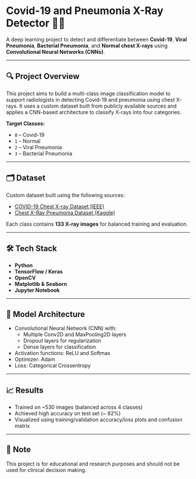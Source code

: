 # Covid-19 and Pneumonia X-Ray Detector 🩻🧠

A deep learning project to detect and differentiate between **Covid-19**, **Viral Pneumonia**, **Bacterial Pneumonia**, and **Normal chest X-rays** using **Convolutional Neural Networks (CNNs)**.

---

## 🔍 Project Overview

This project aims to build a multi-class image classification model to support radiologists in detecting Covid-19 and pneumonia using chest X-rays. It uses a custom dataset built from publicly available sources and applies a CNN-based architecture to classify X-rays into four categories.

**Target Classes:**
- `0` – Covid-19
- `1` – Normal
- `2` – Viral Pneumonia
- `3` – Bacterial Pneumonia

---

## 🗂 Dataset

Custom dataset built using the following sources:
- [COVID-19 Chest X-ray Dataset (IEEE)](https://github.com/ieee8023/covid-chestxray-dataset)
- [Chest X-Ray Pneumonia Dataset (Kaggle)](https://www.kaggle.com/paultimothymooney/chest-xray-pneumonia)

Each class contains **133 X-ray images** for balanced training and evaluation.

---

## 🛠 Tech Stack

- **Python**
- **TensorFlow / Keras**
- **OpenCV**
- **Matplotlib & Seaborn**
- **Jupyter Notebook**

---

## 🧠 Model Architecture

- Convolutional Neural Network (CNN) with:
  - Multiple Conv2D and MaxPooling2D layers
  - Dropout layers for regularization
  - Dense layers for classification
- Activation functions: ReLU and Softmax
- Optimizer: Adam
- Loss: Categorical Crossentropy

---

## 📈 Results

- Trained on ~530 images (balanced across 4 classes)
- Achieved high accuracy on test set (~ 82%)
- Visualized using training/validation accuracy/loss plots and confusion matrix

---

## 📌 Note
This project is for educational and research purposes and should not be used for clinical decision making.
